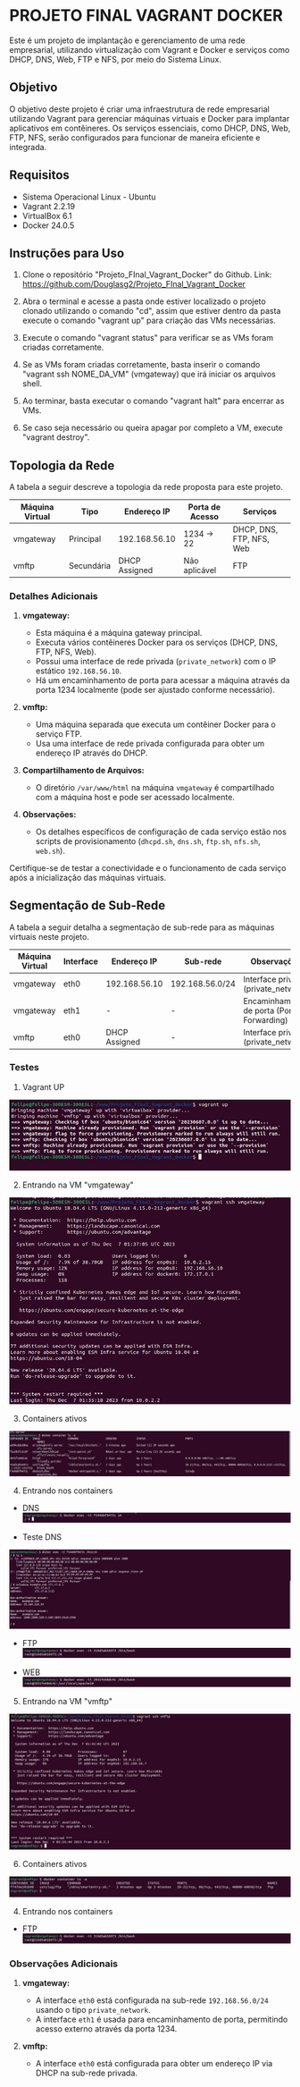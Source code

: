 # PROJETO FINAL VAGRANT DOCKER

Este é um projeto de implantação e gerenciamento de uma rede empresarial, utilizando virtualização com Vagrant e Docker e serviços como DHCP, DNS, Web, FTP e NFS, por meio do Sistema Linux.

## Objetivo

O objetivo deste projeto é criar uma infraestrutura de rede empresarial utilizando Vagrant para gerenciar máquinas virtuais e Docker para implantar aplicativos em contêineres. Os serviços essenciais, como DHCP, DNS, Web, FTP, NFS, serão configurados para funcionar de maneira eficiente e integrada.

## Requisitos

- Sistema Operacional Linux - Ubuntu
- Vagrant 2.2.19
- VirtualBox 6.1
- Docker 24.0.5

## Instruções para Uso

1. Clone o repositório "Projeto_FInal_Vagrant_Docker" do Github.
Link: <a>https://github.com/Douglasg2/Projeto_FInal_Vagrant_Docker</a>

2. Abra o terminal e acesse a pasta onde estiver localizado o projeto clonado utilizando o comando "cd", assim que estiver dentro da pasta execute o comando "vagrant up" para criação das VMs necessárias.

3. Execute o comando "vagrant status" para verificar se as VMs foram criadas corretamente.

4. Se as VMs foram criadas corretamente, basta inserir o comando "vagrant ssh NOME_DA_VM" (vmgateway) que irá iniciar os arquivos shell.

5. Ao terminar, basta executar o comando "vagrant halt" para encerrar as VMs. 

6. Se caso seja necessário ou queira apagar por completo a VM, execute "vagrant destroy".

## Topologia da Rede

A tabela a seguir descreve a topologia da rede proposta para este projeto.

| Máquina Virtual | Tipo           | Endereço IP       | Porta de Acesso | Serviços                    |
|------------------|----------------|-------------------|-----------------|-----------------------------|
| vmgateway        | Principal      | 192.168.56.10     | 1234 -> 22      | DHCP, DNS, FTP, NFS, Web    |
| vmftp            | Secundária     | DHCP Assigned     | Não aplicável   | FTP                         |

### Detalhes Adicionais

1. **vmgateway:**
   - Esta máquina é a máquina gateway principal.
   - Executa vários contêineres Docker para os serviços (DHCP, DNS, FTP, NFS, Web).
   - Possui uma interface de rede privada (`private_network`) com o IP estático `192.168.56.10`.
   - Há um encaminhamento de porta para acessar a máquina através da porta 1234 localmente (pode ser ajustado conforme necessário).

2. **vmftp:**
   - Uma máquina separada que executa um contêiner Docker para o serviço FTP.
   - Usa uma interface de rede privada configurada para obter um endereço IP através do DHCP.

3. **Compartilhamento de Arquivos:**
   - O diretório `/var/www/html` na máquina `vmgateway` é compartilhado com a máquina host e pode ser acessado localmente.

4. **Observações:**
   - Os detalhes específicos de configuração de cada serviço estão nos scripts de provisionamento (`dhcpd.sh`, `dns.sh`, `ftp.sh`, `nfs.sh`, `web.sh`).

Certifique-se de testar a conectividade e o funcionamento de cada serviço após a inicialização das máquinas virtuais.

## Segmentação de Sub-Rede

A tabela a seguir detalha a segmentação de sub-rede para as máquinas virtuais neste projeto.

| Máquina Virtual | Interface | Endereço IP        | Sub-rede           | Observações                             |
|------------------|-----------|--------------------|-------------------|-----------------------------------------|
| vmgateway        | eth0      | 192.168.56.10      | 192.168.56.0/24   | Interface privada (private_network)     |
| vmgateway        | eth1      | -                  | -                 | Encaminhamento de porta (Port Forwarding)|
| vmftp            | eth0      | DHCP Assigned      | -                 | Interface privada (private_network)     |

### Testes

1. Vagrant UP
<img src="https://raw.githubusercontent.com/Douglasg2/Projeto_FInal_Vagrant_Docker/55bc095b1a32dd17a9c3852364e859182bf4ea60/imagens/01.jpeg">


2. Entrando na VM "vmgateway"
<img src="https://raw.githubusercontent.com/Douglasg2/Projeto_FInal_Vagrant_Docker/55bc095b1a32dd17a9c3852364e859182bf4ea60/imagens/02.jpeg">

3. Containers ativos
<img src="https://raw.githubusercontent.com/Douglasg2/Projeto_FInal_Vagrant_Docker/55bc095b1a32dd17a9c3852364e859182bf4ea60/imagens/11.jpeg">

4. Entrando nos containers
- DNS <img src="https://raw.githubusercontent.com/Douglasg2/Projeto_FInal_Vagrant_Docker/55bc095b1a32dd17a9c3852364e859182bf4ea60/imagens/03.jpeg">

- Teste DNS
<img src="https://raw.githubusercontent.com/Douglasg2/Projeto_FInal_Vagrant_Docker/0793185bc34ff0b2a2ad6bf9aadfe791845f3458/imagens/12.jpeg">


- FTP <img src="https://raw.githubusercontent.com/Douglasg2/Projeto_FInal_Vagrant_Docker/55bc095b1a32dd17a9c3852364e859182bf4ea60/imagens/04.jpeg">

- WEB <img src="https://raw.githubusercontent.com/Douglasg2/Projeto_FInal_Vagrant_Docker/55bc095b1a32dd17a9c3852364e859182bf4ea60/imagens/05.jpeg">

5. Entrando na VM "vmftp"
<img src="https://raw.githubusercontent.com/Douglasg2/Projeto_FInal_Vagrant_Docker/55bc095b1a32dd17a9c3852364e859182bf4ea60/imagens/07.jpeg">

6. Containers ativos
<img src="https://raw.githubusercontent.com/Douglasg2/Projeto_FInal_Vagrant_Docker/55bc095b1a32dd17a9c3852364e859182bf4ea60/imagens/08.jpeg">

4. Entrando nos containers
- FTP <img src="https://raw.githubusercontent.com/Douglasg2/Projeto_FInal_Vagrant_Docker/55bc095b1a32dd17a9c3852364e859182bf4ea60/imagens/04.jpeg">


### Observações Adicionais

1. **vmgateway:**
   - A interface `eth0` está configurada na sub-rede `192.168.56.0/24` usando o tipo `private_network`.
   - A interface `eth1` é usada para encaminhamento de porta, permitindo acesso externo através da porta 1234.

2. **vmftp:**
   - A interface `eth0` está configurada para obter um endereço IP via DHCP na sub-rede privada.